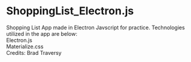 # ShoppingList_Electron.js
Shopping List App made in Electron Javscript for practice.
Technologies utilized in the app are below:\
Electron.js\
Materialize.css\
Credits: Brad Traversy
